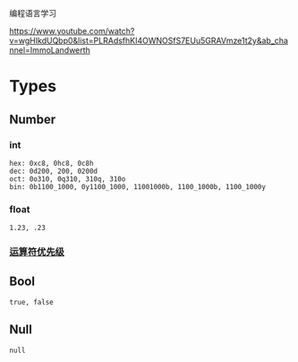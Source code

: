 编程语言学习

https://www.youtube.com/watch?v=wgHIkdUQbp0&list=PLRAdsfhKI4OWNOSfS7EUu5GRAVmze1t2y&ab_channel=ImmoLandwerth

# Types

## Number

### int
```
hex: 0xc8, 0hc8, 0c8h
dec: 0d200, 200, 0200d
oct: 0o310, 0q310, 310q, 310o
bin: 0b1100_1000, 0y1100_1000, 11001000b, 1100_1000b, 1100_1000y
```

### float
```
1.23, .23
```

### [运算符优先级](https://developer.mozilla.org/zh-CN/docs/Web/JavaScript/Reference/Operators/Operator_Precedence)


## Bool
```
true, false
```

## Null
```
null
```